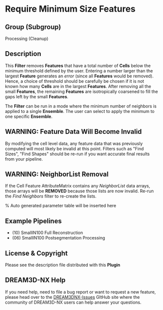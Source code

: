 # Require Minimum Size Features

## Group (Subgroup)

Processing (Cleanup)

## Description

This **Filter** removes **Features** that have a total number of **Cells** below the minimum threshold defined by the user. Entering a number larger than the largest **Feature** generates an *error* (since all **Features** would be removed). Hence, a choice of threshold should be carefully be chosen if it is not known how many **Cells** are in the largest **Features**. After removing all the small **Features**, the remaining **Features** are isotropically coarsened to fill the gaps left by the small **Features**.

The **Filter** can be run in a mode where the minimum number of neighbors is applied to a single **Ensemble**.  The user can select to apply the minimum to one specific **Ensemble**.

## WARNING: Feature Data Will Become Invalid

By modifying the cell level data, any feature data that was previously computed will most likely be invalid at this point. Filters such as "Find Sizes", "Find Shapes" should be re-run if you want accurate final results from your pipeline.

## WARNING: NeighborList Removal

If the Cell Feature AttributeMatrix contains any *NeighborList* data arrays, those arrays will be **REMOVED** because those lists are now invalid. Re-run the *Find Neighbors* filter to re-create the lists.

% Auto generated parameter table will be inserted here

## Example Pipelines

+ (10) SmallIN100 Full Reconstruction
+ (06) SmallIN100 Postsegmentation Processing

## License & Copyright

Please see the description file distributed with this **Plugin**

## DREAM3D-NX Help

If you need help, need to file a bug report or want to request a new feature, please head over to the [DREAM3DNX-Issues](https://github.com/BlueQuartzSoftware/DREAM3DNX-Issues/discussions) GItHub site where the community of DREAM3D-NX users can help answer your questions.
